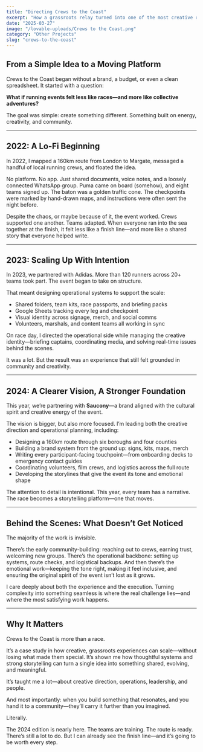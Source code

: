 ```yaml
---
title: "Directing Crews to the Coast"
excerpt: "How a grassroots relay turned into one of the most creative running events in the UK—and what it taught me about building something bigger than a race."
date: "2025-03-27"
image: "/lovable-uploads/Crews to the Coast.png"
category: "Other Projects"
slug: "crews-to-the-coast"
---
```


## From a Simple Idea to a Moving Platform

Crews to the Coast began without a brand, a budget, or even a clean spreadsheet. It started with a question:

**What if running events felt less like races—and more like collective adventures?**

The goal was simple: create something different. Something built on energy, creativity, and community.

---

## 2022: A Lo-Fi Beginning

In 2022, I mapped a 160km route from London to Margate, messaged a handful of local running crews, and floated the idea.

No platform. No app. Just shared documents, voice notes, and a loosely connected WhatsApp group. Puma came on board (somehow), and eight teams signed up. The baton was a golden traffic cone. The checkpoints were marked by hand-drawn maps, and instructions were often sent the night before.

Despite the chaos, or maybe because of it, the event worked. Crews supported one another. Teams adapted. When everyone ran into the sea together at the finish, it felt less like a finish line—and more like a shared story that everyone helped write.

---

## 2023: Scaling Up With Intention

In 2023, we partnered with Adidas. More than 120 runners across 20+ teams took part. The event began to take on structure.

That meant designing operational systems to support the scale:  
- Shared folders, team kits, race passports, and briefing packs  
- Google Sheets tracking every leg and checkpoint  
- Visual identity across signage, merch, and social comms  
- Volunteers, marshals, and content teams all working in sync  

On race day, I directed the operational side while managing the creative identity—briefing captains, coordinating media, and solving real-time issues behind the scenes.

It was a lot. But the result was an experience that still felt grounded in community and creativity.

---

## 2024: A Clearer Vision, A Stronger Foundation

This year, we’re partnering with **Saucony**—a brand aligned with the cultural spirit and creative energy of the event.

The vision is bigger, but also more focused. I’m leading both the creative direction and operational planning, including:
- Designing a 160km route through six boroughs and four counties  
- Building a brand system from the ground up: signs, kits, maps, merch  
- Writing every participant-facing touchpoint—from onboarding decks to emergency contact guides  
- Coordinating volunteers, film crews, and logistics across the full route  
- Developing the storylines that give the event its tone and emotional shape  

The attention to detail is intentional. This year, every team has a narrative. The race becomes a storytelling platform—one that moves.

---

## Behind the Scenes: What Doesn’t Get Noticed

The majority of the work is invisible.

There’s the early community-building: reaching out to crews, earning trust, welcoming new groups. There’s the operational backbone: setting up systems, route checks, and logistical backups. And then there’s the emotional work—keeping the tone right, making it feel inclusive, and ensuring the original spirit of the event isn’t lost as it grows.

I care deeply about both the experience and the execution. Turning complexity into something seamless is where the real challenge lies—and where the most satisfying work happens.

---

## Why It Matters

Crews to the Coast is more than a race.

It’s a case study in how creative, grassroots experiences can scale—without losing what made them special. It’s shown me how thoughtful systems and strong storytelling can turn a single idea into something shared, evolving, and meaningful.

It’s taught me a lot—about creative direction, operations, leadership, and people.

And most importantly: when you build something that resonates, and you hand it to a community—they’ll carry it further than you imagined.

Literally.

The 2024 edition is nearly here. The teams are training. The route is ready. There’s still a lot to do. But I can already see the finish line—and it’s going to be worth every step.
